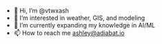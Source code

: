 - 👋 Hi, I’m @vtwxash
- 👀 I’m interested in weather, GIS, and modeling
- 🌱 I’m currently expanding my knowledge in AI/ML
- 📫 How to reach me ashley@adiabat.io

